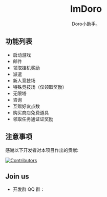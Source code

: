 <!-- markdownlint-disable MD033 MD041 -->
<div align="center">

# ImDoro

Doro小助手。

</div>


<!--
<div align="center">

[简体中文](./README.md)

</div>
 -->

## 功能列表

- 启动游戏
- 邮件
- 领取挂机奖励
- 派遣
- 新人竞技场
- 特殊竞技场（仅领取奖励）
- 无限塔
- 咨询
- 互赠好友点数
- 购买商店免费道具
- 领取任务通证证奖励

## 注意事项



感谢以下开发者对本项目作出的贡献:

[![Contributors](https://contrib.rocks/image?repo=a16797/ImDoro&max=1000)](https://github.com/Tohkahb/MNA/graphs/contributors)

## Join us

-  开发群 QQ 群：
